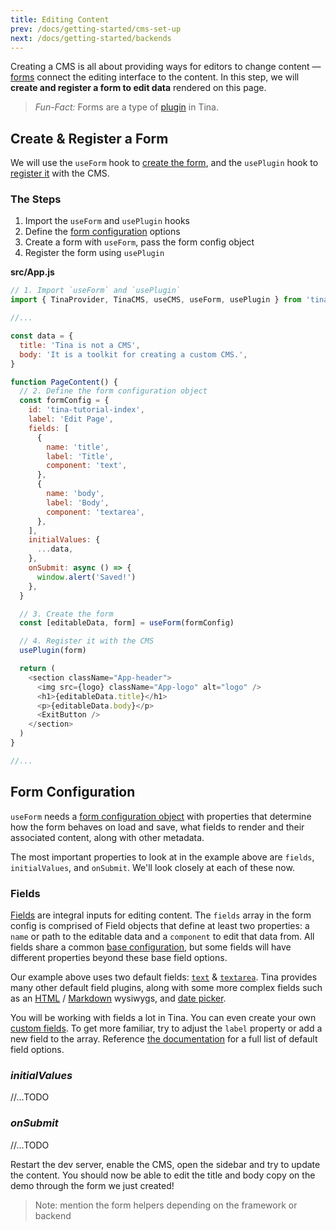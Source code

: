 ```yaml
---
title: Editing Content
prev: /docs/getting-started/cms-set-up
next: /docs/getting-started/backends
---
```


Creating a CMS is all about providing ways for editors to change content — [forms](/docs/plugins/forms) connect the editing interface to the content. In this step, we will **create and register a form to edit data** rendered on this page.

> _Fun-Fact:_ Forms are a type of [plugin](/docs/plugins) in Tina.

## Create & Register a Form

We will use the `useForm` hook to [create the form](/docs/plugins/forms#creating-forms), and the `usePlugin` hook to [register it](/docs/plugins/forms#registering-forms) with the CMS.

### The Steps

1. Import the `useForm` and `usePlugin` hooks
2. Define the [form configuration](/docs/plugins/forms#form-configuration) options
3. Create a form with `useForm`, pass the form config object
4. Register the form using `usePlugin`

**src/App.js**

```js
// 1. Import `useForm` and `usePlugin`
import { TinaProvider, TinaCMS, useCMS, useForm, usePlugin } from 'tinacms'

//...

const data = {
  title: 'Tina is not a CMS',
  body: 'It is a toolkit for creating a custom CMS.',
}

function PageContent() {
  // 2. Define the form configuration object
  const formConfig = {
    id: 'tina-tutorial-index',
    label: 'Edit Page',
    fields: [
      {
        name: 'title',
        label: 'Title',
        component: 'text',
      },
      {
        name: 'body',
        label: 'Body',
        component: 'textarea',
      },
    ],
    initialValues: {
      ...data,
    },
    onSubmit: async () => {
      window.alert('Saved!')
    },
  }

  // 3. Create the form
  const [editableData, form] = useForm(formConfig)

  // 4. Register it with the CMS
  usePlugin(form)

  return (
    <section className="App-header">
      <img src={logo} className="App-logo" alt="logo" />
      <h1>{editableData.title}</h1>
      <p>{editableData.body}</p>
      <ExitButton />
    </section>
  )
}

//...
```

## Form Configuration

`useForm` needs a [form configuration object](/docs/plugins/forms#form-configuration) with properties that determine how the form behaves on load and save, what fields to render and their associated content, along with other metadata.

The most important properties to look at in the example above are `fields`, `initialValues`, and `onSubmit`. We'll look closely at each of these now.

### Fields

[Fields](/docs/plugins/fields) are integral inputs for editing content. The `fields` array in the form config is comprised of Field objects that define at least two properties: a `name` or path to the editable data and a `component` to edit that data from. All fields share a common [base configuration](docs/plugins/fields#field-config), but some fields will have different properties beyond these base field options.

Our example above uses two default fields: [`text`](/docs/plugins/fields/text) & [`textarea`](/docs/plugins/fields/textarea). Tina provides many other default field plugins, along with some more complex fields such as an [HTML](/docs/plugins/fields/html) / [Markdown](/docs/plugins/fields/markdown) wysiwygs, and [date picker](/docs/plugins/fields/date).

You will be working with fields a lot in Tina. You can even create your own [custom fields](/docs/plugins/fields/custom-fields). To get more familiar, try to adjust the `label` property or add a new field to the array. Reference [the documentation](/docs/plugins/fields) for a full list of default field options.

### _initialValues_

//...TODO

### _onSubmit_

//...TODO

Restart the dev server, enable the CMS, open the sidebar and try to update the content. You should now be able to edit the title and body copy on the demo through the form we just created!

> Note: mention the form helpers depending on the framework or backend

